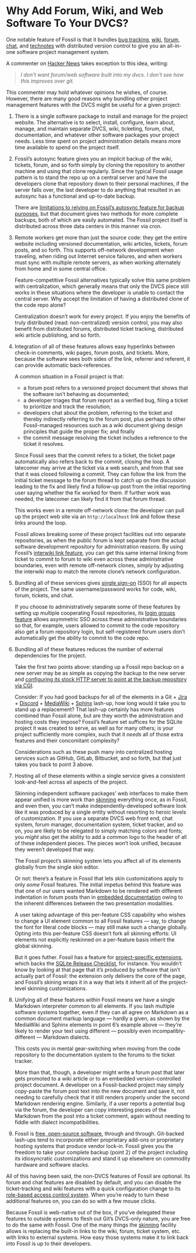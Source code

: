 # Why Add Forum, Wiki, and Web Software To Your DVCS?

One notable feature of Fossil is that it bundles
[bug tracking](./bugtheory.wiki),
[wiki](./wikitheory.wiki),
[forum](./forum.wiki),
[chat](./chat.md), and
[technotes](./event.wiki)
with distributed version control to give you an
all-in-one software project management system.

A commenter on [Hacker News](https://news.ycombinator.com/item?id=27437895)
takes exception to this idea, writing:

>  *I don't want forum/web software built into my dvcs.*
>  *I don't see how this improves over git.*

This commenter may hold whatever opinions he wishes, of course.
However, there are many good reasons why bundling other project management
features with the DVCS might be useful for a given project:

  1.  There is a single software package to install and manage for the
      project website.
      The alternative is to select, install, configure, learn about,
      manage, and maintain separate DVCS, wiki,
      ticketing, forum,
      chat, documentation, and whatever other software packages your project needs.
      Less time spent on project administration details means more
      time available to spend on the project itself.

  2.  Fossil’s autosync feature gives you an implicit backup of the
      wiki, tickets, forum, and so forth simply by cloning the
      repository to another machine and using that clone regularly.
      Since the typical Fossil usage pattern is to stand the repo up on a
      central server and have the developers clone that repository down
      to their personal machines, if the server falls over, the last
      developer to do anything that resulted in an autosync has a
      functional and up-to-date backup.

      There are [limitations to relying on Fossil’s autosync feature for
      backup purposes](./backup.md), but that document gives two methods
      for more complete backups, both of which are easily automated. The
      Fossil project itself is distributed across three data centers in
      this manner via cron.

  3.  Remote workers get more than just the source code:
      they get the entire website including versioned documentation,
      wiki articles, tickets, forum posts, and so forth. This supports
      off-network development when traveling, when riding out Internet
      service failures, and when workers must sync with multiple remote
      servers, as when working alternately from home and in some central
      office.

      Feature-competitive Fossil alternatives typically solve this same
      problem with centralization, which generally means that only the
      DVCS piece still works in these situations where the developer is
      unable to contact the central server. Why accept the limitation of
      having a distributed clone of the code repo alone?

      Centralization doesn’t work for every project. If you enjoy the
      benefits of truly distributed (read: non-centralized) version
      control, you may also benefit from distributed forums, distributed
      ticket tracking, distributed wiki article publishing, and so
      forth.

  4.  Integration of all of these features allows easy hyperlinks between 
      check-in comments, wiki pages, forum posts, and tickets. More,
      because the software sees both sides of the link, referrer and
      referent, it can provide automatic back-references.

      A common situation in a Fossil project is that:

      * a forum post refers to a versioned project document that shows
        that the software isn’t behaving as documented;
      * a developer triages that forum report as a verified bug, filing
        a ticket to prioritize and track the resolution;
      * developers chat about the problem, referring to the ticket and
        thereby indirectly referring to the forum post, plus perhaps to
        other Fossil-managed resources such as a wiki document giving
        design principles that guide the proper fix; and finally
      * the commit message resolving the ticket includes a reference to
        the ticket it resolves.

      Since Fossil sees that the commit refers to a ticket, the ticket
      page automatically also refers back to the commit, closing the
      loop. A latecomer may arrive at the ticket via a web search, and
      from that see that it was closed following a commit. They can
      follow the link from the initial ticket message to the forum
      thread to catch up on the discussion leading to the fix and likely
      find a follow-up post from the initial reporting user saying
      whether the fix worked for them. If further work was needed, the
      latecomer can likely find it from that forum thread.

      This works even in a remote off-network clone: the developer can
      pull up the project web site via an `http://localhost` link and
      follow these links around the loop.

      Fossil allows breaking some of these project facilities out into
      separate repositories, as when the public forum is kept separate
      from the actual software development repository for administration
      reasons. By using Fossil’s [interwiki link
      feature](./interwiki.md), you can get this same internal linking
      from ticket to commit to forum to wiki even across these
      administrative  boundaries, even with remote off-network clones,
      simply by adjusting the interwiki map to match the remote clone’s
      network configuration.

  5.  Bundling all of these services gives [single sign-on][SSO] (SSO) for all
      aspects of the project.  The same username/password works for code,
      wiki, forum, tickets, and chat.

      If you choose to administratively separate some of these features
      by setting up multiple cooperating Fossil repositories, its [login
      groups feature](./caps/login-groups.md) allows asymmetric SSO
      across these administrative boundaries so that, for example, users
      allowed to commit to the code repository also get a forum
      repository login, but self-registered forum users don’t
      automatically get the ability to commit to the code repo.

  6.  Bundling all of these features reduces the number of external
      dependencies for the project.

      Take the first two points above: standing up a Fossil repo backup
      on a new server may be as simple as copying the backup to the new
      server and [configuring its stock HTTP server to point at the
      backup repository via CGI](./server/any/cgi.md).

      Consider: If you had good backups for all of the elements in a
      Git + [Jira] + [Discord] + [MediaWiki] + [Sphinx] lash-up, how long
      would it take you to stand up a replacement? That lash-up
      certainly has more features combined than Fossil alone, but are
      they worth the administration and hosting costs they impose?
      Fossil’s feature set suffices for the SQLite project it was
      created to serve, as well as for many others; is your project
      sufficiently more complex, such that it *needs* all of those extra
      features and their concomitant complexity?

      Considerations such as these push many into centralized hosting
      services such as GitHub, GitLab, Bitbucket, and so forth, but that
      just takes you back to point 3 above.

  7.  Hosting all of these elements within a single service gives a
      consistent look-and-feel across all aspects of the project.

      Skinning independent software packages’ web interfaces to make
      them appear unified is more work than [skinning] everything once, as
      in Fossil, and even then, you can’t make independently-developed
      software look like it was produced by a single entity without
      resorting to heroic levels of customization. If you use a separate
      DVCS web front end, chat system, forum manager, documentation
      system, ticket tracker, and so on, you are likely to be relegated
      to simply matching colors and fonts; you *might* also get the
      ability to add a common logo to the header of all of these
      independent pieces. The pieces won’t look unified, because they
      weren’t developed that way.

      The Fossil project’s
      skinning system lets you affect all of its elements globally from the
      single skin editor.

      Or not: there’s a feature in Fossil that lets skin customizations
      apply to only *some* Fossil features. The initial impetus behind
      this feature was that one of our users wanted Markdown to be
      rendered with different indentation in forum posts than in
      [embedded documentation][edoc] owing to the inherent differences between
      the two presentation modalities.

      A user taking advantage of this per-feature CSS capability who
      wishes to change a UI element common to all Fossil features — say,
      to change the font for literal code blocks — may still make such a
      change globally. Opting into this per-feature CSS doesn’t fork all
      skinning efforts: UI elements not explicitly reskinned on a
      per-feature basis inherit the global skinning.

      But it goes futher. Fossil has a feature for [project-specific
      extensions](./serverext.wiki), which backs the [SQLite Release
      Checklist][srckl], for instance. You wouldn’t know by looking at
      that page that it’s produced by software that isn’t actually part
      of Fossil: the extension only delivers the core of the page,
      and Fossil’s skining wraps it in a way that lets it inherit all of
      the project-level skinning customizations.

  8.  Unifying all of these features within Fossil
      means we have a single Markdown interpreter common to all
      elements. If you lash multiple software systems together, even if
      they can all agree on Markdown as a common document markup
      language — hardly a given, as shown by the MediaWiki and Sphinx
      elements in point 6’s example above — they’re likely to render your text
      using different — possibly even incompatibly-different — Markdown
      dialects.

      This costs you in mental gear-switching when moving from the code
      repository to the documentation system to the forums to the ticket
      tracker.

      More than that, though, a developer might write a forum post that later gets
      promoted to a wiki article or to an embedded version-controlled
      project document. A developer on a Fossil-backed project may simply copy-paste the forum post
      text into the new document and save it, not needing to carefully
      check that it still renders properly under the second Markdown
      rendering engine. Similarly, if a user reports a potential bug via
      the forum, the developer can copy interesting pieces of the
      Markdown from the post into a ticket comment, again without
      needing to fiddle with dialect incompatibilities.

  9.  Fossil is [free, open-source software](../COPYRIGHT-BSD2.txt),
      through and through. Git-backed lash-ups tend to incorporate
      either proprietary add-ons or proprietary hosting systems that
      produce vendor lock-in. Fossil gives you the freedom to take your
      complete backup (point 2) of the project including its
      idiosyncratic customizations and stand it up elsewhere on
      commodity hardware and software stacks.

All of this having been said, the non-DVCS features of Fossil are
optional. Its forum and chat features are disabled by default, and you
can disable the ticket-tracking and wiki features with a quick
configuration change to its [role-based access control system](./caps/).
When you’re ready to turn these additional features on, you can do so
with a few mouse clicks.

Because Fossil is web-native out of the box, if you’ve delegated these
features to outside systems to flesh out Git’s DVCS-only nature, you are
free to do the same with Fossil. One of the many things the [skinning]
facility allows is replacing the built-in links to the wiki, forum,
ticket system, etc. with links to external systems. How easy those
systems make it to link back into Fossil is up to their developers.

[Discord]:   https://discord.com/
[edoc]:      ./embeddeddoc.wiki
[Jira]:      https://www.atlassian.com/software/jira
[MediaWiki]: https://www.mediawiki.org/
[skinning]:  ./customskin.md
[Sphinx]:    https://www.sphinx-doc.org/en/master/
[SSO]:       https://en.wikipedia.org/wiki/Single_sign-on
[srckl]:     https://www.sqlite.org/src/ext/checklist/top/index
